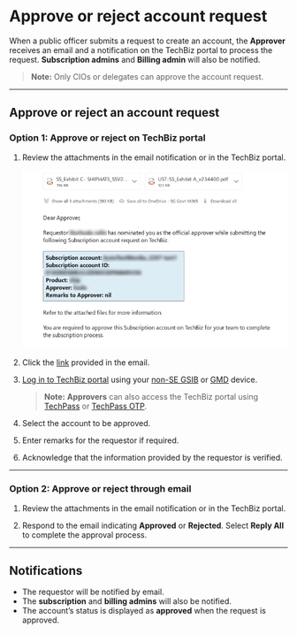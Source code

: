 # Approve or reject account request

When a public officer submits a request to create an account, the **Approver** receives an email and a notification on the TechBiz portal to process the request. **Subscription admins** and **Billing admin** will also be notified.

> **Note:** Only CIOs or delegates can approve the account request.

---

## Approve or reject an account request

### Option 1: Approve or reject on TechBiz portal

1. Review the attachments in the email notification or in the TechBiz portal.  

   ![Approval screenshot](images/approval-approve.png)

2. Click the [link](https://portal.techbiz.suite.gov.sg/onboardingRequest/approvals/) provided in the email.

3. [Log in to TechBiz portal](https://docs.developer.tech.gov.sg/docs/techbiz-documentation/log-in-to-TechBiz-portal) using your [non-SE GSIB](https://docs.developer.tech.gov.sg/docs/techbiz-documentation/glossary) or [GMD](https://docs.developer.tech.gov.sg/docs/security-suite-for-engineering-endpoint-devices/additional-resources/glossary?id=gmd) device.  
   > **Note:** **Approvers** can also access the TechBiz portal using [TechPass](https://docs.developer.tech.gov.sg/docs/techbiz-documentation/log-in-to-TechBiz-portal?id=log-in-with-techpass) or [TechPass OTP](https://docs.developer.tech.gov.sg/docs/techbiz-documentation/log-in-to-TechBiz-portal?id=log-in-with-techpass-otp).

4. Select the account to be approved.  

5. Enter remarks for the requestor if required.  

6. Acknowledge that the information provided by the requestor is verified.  

---

### Option 2: Approve or reject through email

1. Review the attachments in the email notification or in the TechBiz portal.  

2. Respond to the email indicating **Approved** or **Rejected**. Select **Reply All** to complete the approval process.  

---

## Notifications

- The requestor will be notified by email.  
- The **subscription** and **billing admins** will also be notified.  
- The account’s status is displayed as **approved** when the request is approved.  
